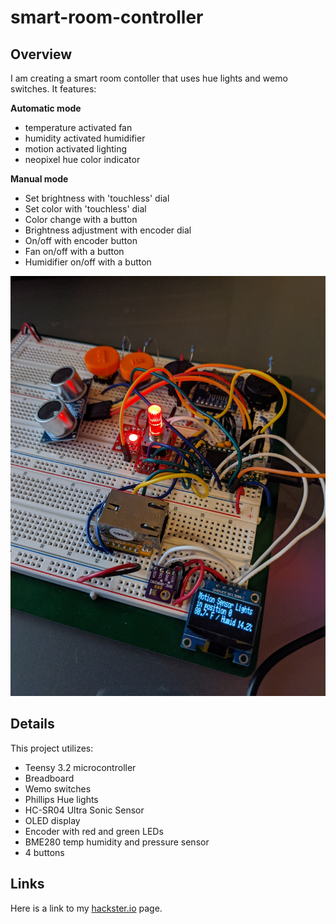 # smart-room-controller

## Overview
I am creating a smart room contoller that uses hue lights and wemo switches. It features:

**Automatic mode** 
- temperature activated fan
- humidity activated humidifier
- motion activated lighting
- neopixel hue color indicator

**Manual mode**

- Set brightness with 'touchless' dial
- Set color with 'touchless' dial
- Color change with a button
- Brightness adjustment with encoder dial
- On/off with encoder button
- Fan on/off with a button
- Humidifier on/off with a button

![majestic i/o smart-room-controller](https://github.com/majesticio/smart-room-controller/blob/main/pics/fullshotwithscreen.jpg)

## Details

This project utilizes:

* Teensy 3.2 microcontroller
* Breadboard
* Wemo switches
* Phillips Hue lights
* HC-SR04 Ultra Sonic Sensor
* OLED display
* Encoder with red and green LEDs
* BME280 temp humidity and pressure sensor
* 4 buttons 

## Links

Here is a link to my [hackster.io](https://www.hackster.io/) page.

